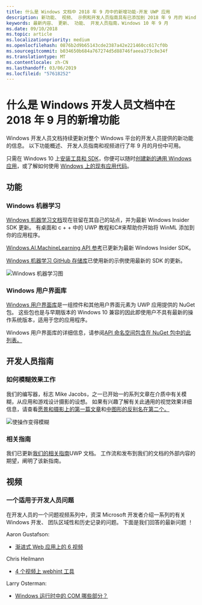 ```yaml
---
title: 什么是 Windows 文档中 2018 年 9 月中的新增功能-开发 UWP 应用
description: 新功能、 视频、 示例和开发人员指南具有已添加到 2018 年 9 月的 Windows 10 开发人员文档。
keywords: 最新内容、 更新、 功能、 开发人员指南，Windows 10 年 9 月
ms.date: 09/10/2018
ms.topic: article
ms.localizationpriority: medium
ms.openlocfilehash: 0876b2d9b65143cde2387a42e221460cc617cf0b
ms.sourcegitcommit: b034650b684a767274d5d88746faeea373c8e34f
ms.translationtype: MT
ms.contentlocale: zh-CN
ms.lasthandoff: 03/06/2019
ms.locfileid: "57618252"
---
```

# <a name="whats-new-in-the-windows-developer-docs-in-september-2018"></a>什么是 Windows 开发人员文档中在 2018 年 9 月的新增功能

Windows 开发人员文档持续更新对整个 Windows 平台的开发人员提供的新功能的信息。 以下功能概述、 开发人员指南和视频进行了年 9 月的月份中可用。

只需在 Windows 10 上[安装工具和 SDK](https://go.microsoft.com/fwlink/?LinkId=821431)，你便可以随时[创建新的通用 Windows 应用](../get-started/create-uwp-apps.md)，或了解如何使用 [Windows 上的现有应用代码](../porting/index.md)。

## <a name="features"></a>功能

### <a name="windows-machine-learning"></a>Windows 机器学习

[Windows 机器学习文档](https://docs.microsoft.com/windows/ai/)现在驻留在其自己的站点，并为最新 Windows Insider SDK 更新。 有桌面和 c + + 中的 UWP 教程和C#来帮助你开始将 WinML 添加到你的应用程序。

[Windows.AI.MachineLearning API 参考](https://docs.microsoft.com/uwp/api/windows.ai.machinelearning)已更新为最新 Windows Insider SDK。

[Windows 机器学习 GitHub 存储库](https://github.com/Microsoft/Windows-Machine-Learning)已使用新的示例使用最新的 SDK 的更新。

![Windows 机器学习图](images/winml-graphic.png)

### <a name="windows-ui-library"></a>Windows 用户界面库

[Windows 用户界面库](https://aka.ms/winui-docs)是一组控件和其他用户界面元素为 UWP 应用提供的 NuGet 包。 这些包也是与早期版本的 Windows 10 兼容的因此即使用户不具有最新的操作系统版本，适用于您的应用程序。

Windows 用户界面库的详细信息，请参阅[API 命名空间包含在 NuGet 包中的此列表。](https://docs.microsoft.com/uwp/api/overview/winui/)

## <a name="developer-guidance"></a>开发人员指南

### <a name="how-blur-effects-work"></a>如何模糊效果工作

我们的编写器，标志 Mike Jacobs，之一已开始一的系列文章在介质中有关模糊，从应用和游戏设计摄影的设想。 如果有兴趣了解有关此通用的视觉效果详细信息，请查看[愿景和摄影上的第一篇文章](https://medium.com/microsoft-design/science-in-the-system-how-blur-effects-work-8b0590996e09)和[中图形的反别名在第二个。](https://medium.com/microsoft-design/science-in-the-system-how-blur-effects-work-part-2-c5589a738515)

![使操作变得模糊](images/blur-example.jpg)

### <a name="contributing-guidance"></a>相关指南

我们已更新[我们的相关指南](https://github.com/MicrosoftDocs/windows-uwp/blob/docs/CONTRIBUTING.md)UWP 文档。 工作流和发布到我们的文档的外部内容的期望，阐明了该新指南。

## <a name="videos"></a>视频

### <a name="one-dev-question"></a>一个适用于开发人员问题

在开发人员的一个问题视频系列中，资深 Microsoft 开发者介绍一系列的有关 Windows 开发、 团队区域性和历史记录的问题。 下面是我们回答的最新问题 ！

Aaron Gustafson:

* [渐进式 Web 应用上的 6 视频](https://www.youtube.com/playlist?list=PLWs4_NfqMtoyPHoI-CIB71mEq-om6m35I)

Chris Heilmann

* [4 个视频上 webhint 工具](https://www.youtube.com/watch?v=eXfmxmiA00Y&list=PLWs4_NfqMtow00LM-vgyECAlMDxx84Q2v)

Larry Osterman:

* [Windows 运行时中的 COM 哪些部分？](https://youtu.be/_nsMjHqRn1w)